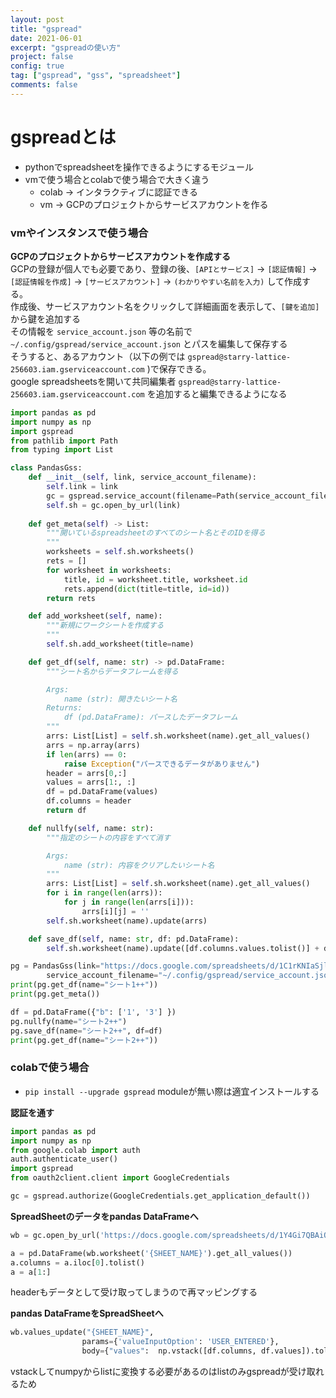 ```yaml
---
layout: post
title: "gspread"
date: 2021-06-01
excerpt: "gspreadの使い方"
project: false
config: true
tag: ["gspread", "gss", "spreadsheet"]
comments: false
---
```


# gspreadとは　
 - pythonでspreadsheetを操作できるようにするモジュール
 - vmで使う場合とcolabで使う場合で大きく違う
   - colab -> インタラクティブに認証できる
   - vm -> GCPのプロジェクトからサービスアカウントを作る

### vmやインスタンスで使う場合

**GCPのプロジェクトからサービスアカウントを作成する**  
GCPの登録が個人でも必要であり、登録の後、`[APIとサービス]` -> `[認証情報]` -> `[認証情報を作成]` -> `[サービスアカウント]` -> `(わかりやすい名前を入力)` して作成する。  
作成後、サービスアカウント名をクリックして詳細画面を表示して、`[鍵を追加]` から鍵を追加する  
その情報を `service_account.json` 等の名前で `~/.config/gspread/service_account.json` とパスを編集して保存する  
そうすると、あるアカウント（以下の例では `gspread@starry-lattice-256603.iam.gserviceaccount.com` )で保存できる。  
google spreadsheetsを開いて共同編集者 `gspread@starry-lattice-256603.iam.gserviceaccount.com` を追加すると編集できるようになる  

```python
import pandas as pd
import numpy as np
import gspread
from pathlib import Path
from typing import List

class PandasGss:
    def __init__(self, link, service_account_filename):
        self.link = link
        gc = gspread.service_account(filename=Path(service_account_filename).expanduser())
        self.sh = gc.open_by_url(link)
    
    def get_meta(self) -> List:
        """開いているspreadsheetのすべてのシート名とそのIDを得る
        """
        worksheets = self.sh.worksheets()
        rets = []
        for worksheet in worksheets:
            title, id = worksheet.title, worksheet.id
            rets.append(dict(title=title, id=id))
        return rets

    def add_worksheet(self, name):
        """新規にワークシートを作成する
        """
        self.sh.add_worksheet(title=name)

    def get_df(self, name: str) -> pd.DataFrame:
        """シート名からデータフレームを得る

        Args: 
            name (str): 開きたいシート名
        Returns:
            df (pd.DataFrame): パースしたデータフレーム
        """
        arrs: List[List] = self.sh.worksheet(name).get_all_values()
        arrs = np.array(arrs)
        if len(arrs) == 0:
            raise Exception("パースできるデータがありません")
        header = arrs[0,:]
        values = arrs[1:, :]
        df = pd.DataFrame(values)
        df.columns = header
        return df

    def nullfy(self, name: str):
        """指定のシートの内容をすべて消す

        Args: 
            name (str): 内容をクリアしたいシート名
        """
        arrs: List[List] = self.sh.worksheet(name).get_all_values()
        for i in range(len(arrs)):
            for j in range(len(arrs[i])):
                arrs[i][j] = ''
        self.sh.worksheet(name).update(arrs)

    def save_df(self, name: str, df: pd.DataFrame):
        self.sh.worksheet(name).update([df.columns.values.tolist()] + df.values.tolist())

pg = PandasGss(link="https://docs.google.com/spreadsheets/d/1C1rKNIaSjloUkFe7QYvhrR6YdqJGNbSDcvGJ5LDy3Vs", 
        service_account_filename="~/.config/gspread/service_account.json")
print(pg.get_df(name="シート1++"))
print(pg.get_meta())

df = pd.DataFrame({"b": ['1', '3'] })
pg.nullfy(name="シート2++")
pg.save_df(name="シート2++", df=df)
print(pg.get_df(name="シート2++"))
```


### colabで使う場合
 - `pip install --upgrade gspread` moduleが無い際は適宜インストールする

**認証を通す**  
```python
import pandas as pd
import numpy as np
from google.colab import auth
auth.authenticate_user()
import gspread
from oauth2client.client import GoogleCredentials

gc = gspread.authorize(GoogleCredentials.get_application_default())
```
**SpreadSheetのデータをpandas DataFrameへ**  
```python
wb = gc.open_by_url('https://docs.google.com/spreadsheets/d/1Y4Gi7QBAiQESKL_qtV71u8ToiGqu8IDwhlT--gKeDuo/edit#gid=1578443245')

a = pd.DataFrame(wb.worksheet('{SHEET_NAME}').get_all_values())
a.columns = a.iloc[0].tolist()
a = a[1:]
```
headerもデータとして受け取ってしまうので再マッピングする

**pandas DataFrameをSpreadSheetへ**  

```python
wb.values_update("{SHEET_NAME}", 
                params={'valueInputOption': 'USER_ENTERED'}, 
                body={"values":  np.vstack([df.columns, df.values]).tolist()})
```

vstackしてnumpyからlistに変換する必要があるのはlistのみgspreadが受け取れるため


